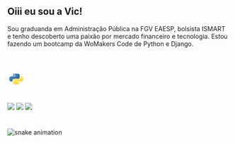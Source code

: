 ## Oiii eu sou a Vic!

Sou graduanda em Administração Pública na FGV EAESP, bolsista ISMART e tenho descoberto uma paixão por mercado financeiro e tecnologia. 
Estou fazendo um bootcamp da WoMakers Code de Python e Django.
#

<div style="display: inline_block"><br>
  <img align="center" alt="Vic-Python" height="30" width="40" src="https://raw.githubusercontent.com/devicons/devicon/master/icons/python/python-original.svg">
</div>
  
 #

 
<div> 
  <a href="https://instagram.com/vic_nagi" target="_blank"><img src="https://img.shields.io/badge/-Instagram-%23E4405F?style=for-the-badge&logo=instagram&logoColor=white" target="_blank"></a>
 <a href="https://discord.gg/673616592327802912" target="_blank"><img src="https://img.shields.io/badge/Discord-7289DA?style=for-the-badge&logo=discord&logoColor=white" target="_blank"></a> 
  <a href="https://www.linkedin.com/in/victoriacnsimoes/" target="_blank"><img src="https://img.shields.io/badge/-LinkedIn-%230077B5?style=for-the-badge&logo=linkedin&logoColor=white" target="_blank"></a> 

 #

![snake animation](https://github.com/Vicckyx/Vicckyx/blob/output/github-contribution-grid-snake.svg)

